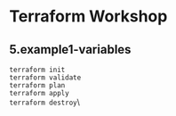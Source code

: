 # Terraform Workshop

## 5.example1-variables

`terraform init`\
`terraform validate`\
`terraform plan`\
`terraform apply`\
`terraform destroy`\

